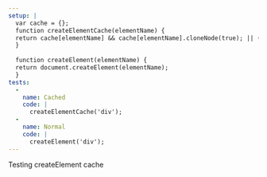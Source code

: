```yaml
---
setup: |
  var cache = {};
  function createElementCache(elementName) {
  return cache[elementName] && cache[elementName].cloneNode(true); || (cache[elementName] = document.createElement(elementName));
  }
  
  function createElement(elementName) {
  return document.createElement(elementName);
  }
tests:
  -
    name: Cached
    code: |
      createElementCache('div');
  -
    name: Normal
    code: |
      createElement('div');
---
```

Testing createElement cache
